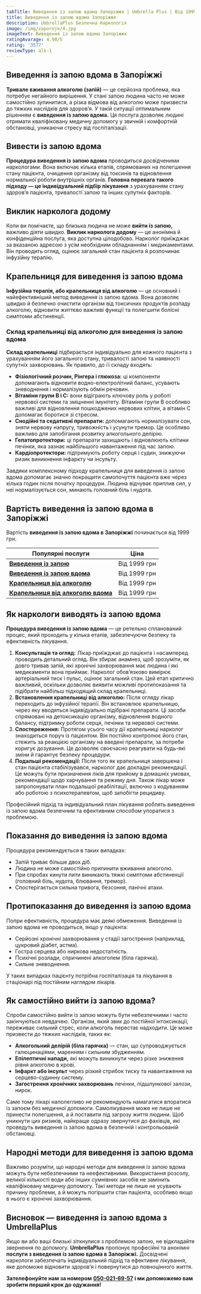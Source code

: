 ```yaml
---
tabTitle: Виведення із запою вдома Запоріжжя | Umbrella Plus | Від 1999 грн
title: Виведення із запою вдома Запоріжжя
description: UmbrellaPlus Безпечна Наркологія
image: /img/zaporoje/4.jpg
imageText: Виведення із запою вдома Запоріжжя
ratingAvarage: 4.98/5
rating: '3577'
reviewType: alk-1
---
```


## Виведення із запою вдома в Запоріжжі

**Тривале вживання алкоголю (запій)** — це серйозна проблема, яка потребує негайного вирішення. У стані запою людина часто не може самостійно зупинитися, а різка відмова від алкоголю може призвести до тяжких наслідків для здоров’я. У такій ситуації оптимальним рішенням є **виведення із запою вдома.** Ця послуга дозволяє людині отримати кваліфіковану медичну допомогу у звичній і комфортній обстановці, уникаючи стресу від госпіталізації.

## Вивести із запою вдома

**Процедура виведення із запою вдома** проводиться досвідченими наркологами. Вона включає кілька етапів, спрямованих на полегшення стану пацієнта, очищення організму від токсинів та відновлення нормальної роботи внутрішніх органів. **Головна перевага такого підходу — це індивідуальний підбір лікування** з урахуванням стану здоров’я пацієнта, тривалості запою та інших супутніх факторів.

## Виклик нарколога додому

Коли ви помічаєте, що близька людина не може **вийти із запою,** важливо діяти швидко. **Виклик нарколога додому** — це анонімна й конфіденційна послуга, яка доступна цілодобово. Нарколог приїжджає за вказаною адресою з усім необхідним обладнанням і медикаментами. Він проводить огляд, оцінює загальний стан пацієнта й розпочинає інфузійну терапію.

## Крапельниця для виведення із запою вдома

**Інфузійна терапія, або крапельниця від алкоголю** — це основний і найефективніший метод виведення із запою вдома. Вона дозволяє швидко й безпечно очистити організм від токсичних продуктів розпаду алкоголю, відновити життєво важливі функції та полегшити болісні симптоми абстиненції.

### Склад крапельниці від алкоголю для виведення із запою вдома

**Склад крапельниці** підбирається індивідуально для кожного пацієнта з урахуванням його загального стану, тривалості запою та наявності супутніх захворювань. Як правило, до її складу входять:

* **Фізіологічний розчин, Рінгера і глюкоза:** ці компоненти допомагають відновити водно-електролітний баланс, усувають зневоднення і нормалізують обмін речовин.
* **Вітаміни групи В і С:** вони відіграють ключову роль у роботі нервової системи та зміцненні імунітету. Вітаміни групи В особливо важливі для відновлення пошкоджених нервових клітин, а вітамін С допомагає боротися зі стресом.
* **Снодійні та седативні препарати:** допомагають нормалізувати сон, зняти нервову напругу, тривожність і усунути тремор. Це особливо важливо для запобігання розвитку алкогольного делірію.
* **Гепатопротектори:** ці препарати захищають і відновлюють клітини печінки, яка зазнає найбільшого навантаження під час запою.
* **Кардіопротектори:** підтримують роботу серця і судин, знижуючи ризик виникнення інфаркту чи інсульту.

Завдяки комплексному підходу крапельниця для виведення із запою вдома допомагає значно покращити самопочуття пацієнта вже через кілька годин після початку процедури. Людина відчуває приплив сил, у неї нормалізується сон, минають головний біль і нудота.

## Вартість виведення із запою вдома в Запоріжжі

Вартість **виведення із запою вдома в Запоріжжі** починається від 1999 грн.

| Популярні послуги                                                                 | Ціна         |
| --------------------------------------------------------------------------------- | ------------ |
| **[Виведення із запою](vivod-iz-zapoia-zaparoje-ua)**                             | Від 1999 грн |
| **[Виведення із запою вдома](Vivod-iz-zapoia-na-domy-zaporozhye-ua)**             | Від 1999 грн |
| **[Крапельниця від алкоголю](Kapelnica_ot_alkogola_zaporozhye-ua)**               | Від 1999 грн |
| **[Крапельниця від алкоголю вдома](Kapelnica_ot_alkogola_na_domy_zaporozhye-ua)** | Від 1999 грн |

## Як наркологи виводять із запою вдома

**Процедура виведення із запою вдома** — це ретельно спланований процес, який проходить у кілька етапів, забезпечуючи безпеку та ефективність лікування.

1. **Консультація та огляд:** Лікар приїжджає до пацієнта і насамперед проводить детальний огляд. Він збирає анамнез, щоб зрозуміти, як довго тривав запій, які хронічні захворювання має людина і які медикаменти вона приймає. Нарколог обов’язково вимірює артеріальний тиск і пульс, оцінює загальний стан. Цей етап критично важливий, оскільки дозволяє виявити можливі протипоказання та підібрати найбільш підходящий склад крапельниці.
2. **Встановлення крапельниці від алкоголю:** Після огляду лікар переходить до інфузійної терапії. Він встановлює крапельницю, через яку вводяться індивідуально підібрані препарати. Ці засоби спрямовані на детоксикацію організму, відновлення водного балансу, підтримку роботи серця, печінки та нервової системи.
3. **Спостереження:** Протягом усього часу дії крапельниці нарколог знаходиться поруч із пацієнтом. Він постійно контролює його стан, стежить за реакцією організму на введені препарати, за потреби коригує дозування. Це дозволяє своєчасно реагувати на будь-які зміни й гарантує безпеку процедури.
4. **Подальші рекомендації:** Після того як крапельниця завершена і стан пацієнта стабілізувався, нарколог дає докладні рекомендації. Це можуть бути призначення ліків для прийому в домашніх умовах, рекомендації щодо харчування та режиму дня. Також лікар може запропонувати план подальшої реабілітації, включно з кодуванням або роботою з психотерапевтом, щоб запобігти рецидиву.

Професійний підхід та індивідуальний план лікування роблять виведення із запою вдома безпечним та ефективним способом упоратися з проблемою.

## Показання до виведення із запою вдома

Процедура рекомендується в таких випадках:

* Запій триває більше двох діб.
* Людина не може самостійно припинити вживання алкоголю.
* При спробах кинути пити виникають тяжкі симптоми абстиненції (головний біль, нудота, блювання, тремор).
* Спостерігається сильна тривога, безсоння, панічні атаки.

## Протипоказання до виведення із запою вдома

Попри ефективність, процедура має деякі обмеження. Виведення із запою вдома не проводиться, якщо у пацієнта:

* Серйозні хронічні захворювання у стадії загострення (наприклад, цукровий діабет, астма).
* Гостра серцева або ниркова недостатність.
* Психічні розлади, спричинені алкоголем (біла гарячка).
* Сильне зневоднення.

У таких випадках пацієнту потрібна госпіталізація та лікування в стаціонарі під постійним наглядом лікарів.

## Як самостійно вийти із запою вдома?

Спроби самостійно вийти із запою можуть бути небезпечними і часто закінчуються невдачею. Організм, який звик до постійної інтоксикації, переживає сильний стрес, коли алкоголь перестає надходити. Це може призвести до тяжких наслідків, таких як:

* **Алкогольний делірій (біла гарячка)** — стан, що супроводжується галюцинаціями, маренням і сильним збудженням.
* **Епілептичні напади,** які можуть виникнути через різке зниження рівня алкоголю в крові.
* **Інфаркт або інсульт** через різкий стрибок тиску та навантаження на серцево-судинну систему.
* **Загострення хронічних захворювань** печінки, підшлункової залози, нирок.

Саме тому лікарі наполегливо не рекомендують намагатися впоратися із запоєм без медичної допомоги. Самолікування може не лише не принести полегшення, а й поставити під загрозу життя людини. Щоб уникнути цих ризиків, найкраще одразу звернутися до фахівців, які проведуть виведення із запою вдома в безпечній і контрольованій обстановці.

## Народні методи для виведення із запою вдома

Важливо розуміти, що народні методи для виведення із запою вдома можуть бути небезпечними та неефективними. Використання розсолу, великої кількості води або інших сумнівних засобів не замінить кваліфіковану медичну допомогу. Такі методи не лише не усувають причину проблеми, а й можуть погіршити стан пацієнта, особливо якщо в нього є хронічні захворювання.

## Висновок — виведення із запою вдома з UmbrellaPlus

Якщо ви або ваші близькі зіткнулися з проблемою запою, не відкладайте звернення по допомогу. **UmbrellaPlus** пропонує професійні та анонімні **послуги з виведення із запою вдома в Запоріжжі.** Досвідчені наркологи забезпечать індивідуальний підхід та ефективне лікування, яке допоможе відновити здоров’я і повернутися до повноцінного життя.

**Зателефонуйте нам за номером** **[050-021-69-57](tel:0500216957)** **і ми допоможемо вам зробити перший крок до одужання!**
